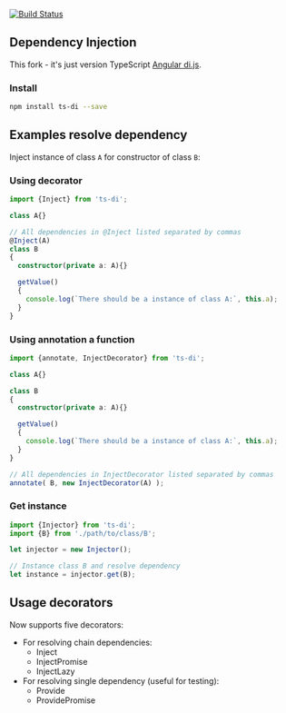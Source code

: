 [![Build Status](https://travis-ci.org/KostyaTretyak/ts-di.png?branch=master)](https://travis-ci.org/KostyaTretyak/ts-di)

## Dependency Injection

This fork - it's just version TypeScript [Angular di.js](https://github.com/angular/di.js).

### Install

```bash
npm install ts-di --save
```

## Examples resolve dependency

Inject instance of class `A` for constructor of class `B`:

### Using decorator

```ts
import {Inject} from 'ts-di';

class A{}

// All dependencies in @Inject listed separated by commas
@Inject(A)
class B
{
  constructor(private a: A){}

  getValue()
  {
    console.log(`There should be a instance of class A:`, this.a);
  }
}
```

### Using annotation a function

```ts
import {annotate, InjectDecorator} from 'ts-di';

class A{}

class B
{
  constructor(private a: A){}

  getValue()
  {
    console.log(`There should be a instance of class A:`, this.a);
  }
}

// All dependencies in InjectDecorator listed separated by commas
annotate( B, new InjectDecorator(A) );
```

### Get instance

```ts
import {Injector} from 'ts-di';
import {B} from './path/to/class/B';

let injector = new Injector();

// Instance class B and resolve dependency
let instance = injector.get(B);
```

## Usage decorators

Now supports five decorators:
- For resolving chain dependencies:
  - Inject
  - InjectPromise
  - InjectLazy
- For resolving single dependency (useful for testing):
  - Provide
  - ProvidePromise
